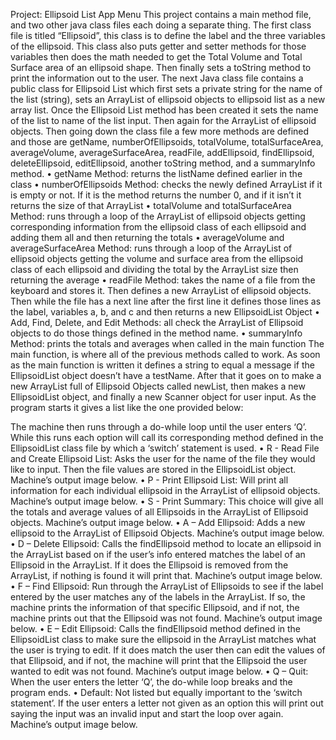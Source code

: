 Project: Ellipsoid List App Menu
This project contains a main method file, and two other java class files each doing a separate thing. The first class file is titled “Ellipsoid”, this class is to define the label and the three variables of the ellipsoid. This class also puts getter and setter methods for those variables then does the math needed to get the Total Volume and Total Surface area of an ellipsoid shape. Then finally sets a toString method to print the information out to the user.
The next Java class file contains a public class for Ellipsoid List which first sets a private string for the name of the list (string), sets an ArrayList of ellipsoid objects to ellipsoid list as a new array list. Once the Ellipsoid List method has been created it sets the name of the list to name of the list input. Then again for the ArrayList of ellipsoid objects. Then going down the class file a few more methods are defined and those are getName, numberOfEllipsoids, totalVolume, totalSurfaceArea, averageVolume, averageSurfaceArea, readFile, addEllipsoid, findEllipsoid, deleteEllipsoid, editEllipsoid, another toString method, and a summaryInfo method.
• getName Method: returns the listName defined earlier in the class
• numberOfEllipsoids Method: checks the newly defined ArrayList if it is empty or not. If it is the
method returns the number 0, and if it isn’t it returns the size of that ArrayList
• totalVolume and totalSurfaceArea Method: runs through a loop of the ArrayList of ellipsoid
objects getting corresponding information from the ellipsoid class of each ellipsoid and adding
them all and then returning the totals
• averageVolume and averageSurfaceArea Method: runs through a loop of the ArrayList of
ellipsoid objects getting the volume and surface area from the ellipsoid class of each ellipsoid
and dividing the total by the ArrayList size then returning the average
• readFile Method: takes the name of a file from the keyboard and stores it. Then defines a new
ArrayList of ellipsoid objects. Then while the file has a next line after the first line it defines
those lines as the label, variables a, b, and c and then returns a new EllipsoidList Object
• Add, Find, Delete, and Edit Methods: all check the ArrayList of Ellipsoid objects to do those
things defined in the method name.
• summaryInfo Method: prints the totals and averages when called in the main function
The main function, is where all of the previous methods called to work. As soon as the main function is written it defines a string to equal a message if the EllipsoidList object doesn’t have a testName. After that it goes on to make a new ArrayList full of Ellipsoid Objects called newList, then makes a new EllipsoidList object, and finally a new Scanner object for user input. As the program starts it gives a list like the one provided below:
 
The machine then runs through a do-while loop until the user enters ‘Q’. While this runs each option will call its corresponding method defined in the EllipsoidList class file by which a ‘switch’ statement is used.
• R - Read File and Create Ellipsoid List: Asks the user for the name of the file they would like to input. Then the file values are stored in the EllipsoidList object. Machine’s output image below.
• P - Print Ellipsoid List: Will print all information for each individual ellipsoid in the ArrayList of ellipsoid objects. Machine’s output image below.
• S - Print Summary: This choice will give all the totals and average values of all Ellipsoids in the ArrayList of Ellipsoid objects. Machine’s output image below.
• A – Add Ellipsoid: Adds a new ellipsoid to the ArrayList of Ellipsoid Objects. Machine’s output image below.
• D – Delete Ellipsoid: Calls the findEllipsoid method to locate an ellipsoid in the ArrayList based on if the user’s info entered matches the label of an Ellipsoid in the ArrayList. If it does the Ellipsoid is removed from the ArrayList, if nothing is found it will print that. Machine’s output image below.
• F – Find Ellipsoid: Run through the ArrayList of Ellipsoids to see if the label entered by the user matches any of the labels in the ArrayList. If so, the machine prints the information of that specific Ellipsoid, and if not, the machine prints out that the Ellipsoid was not found. Machine’s output image below.
• E – Edit Ellipsoid: Calls the findEllipsoid method defined in the EllipsoidList class to make sure the ellipsoid in the ArrayList matches what the user is trying to edit. If it does match the user then can edit the values of that Ellipsoid, and if not, the machine will print that the Ellipsoid the user wanted to edit was not found. Machine’s output image below.
• Q – Quit: When the user enters the letter ‘Q’, the do-while loop breaks and the program ends.
• Default: Not listed but equally important to the ‘switch statement’. If the user enters a letter
not given as an option this will print out saying the input was an invalid input and start the loop over again. Machine’s output image below.
